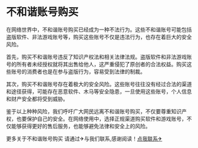 # 不和谐账号购买

在网络世界中，不和谐账号购买已经成为一种不法行为。这些不和谐账号可能包括盗版软件、非法游戏账号等，购买这些账号不仅是违法行为，也存在着巨大的安全风险。

首先，购买不和谐账号违反了知识产权法和相关法律法规。盗版软件和非法游戏账号的所有者未经授权就将其出售给他人，这严重侵犯了原创者的合法权益。购买这些账号的消费者也是在参与盗版行为，容易受到法律的制裁。

其次，购买不和谐账号存在着极大的安全风险。这些账号往往没有经过合法的渠道和途径获得，可能存在恶意软件、木马等安全隐患，一旦使用这些账号，个人信息和财产安全都将受到威胁。

鉴于以上种种风险，我们呼吁广大网民远离不和谐账号购买，不仅要尊重知识产权，也要保护自己的安全。在网络使用中，选择正规渠道购买软件和游戏账号，不仅能够获得更好的售后服务，也能够避免法律和安全上的风险。

更多关于不和谐账号购买 请通过✈与我们联系,感谢阅读！[点我联系✈](https://vip.G208.com)